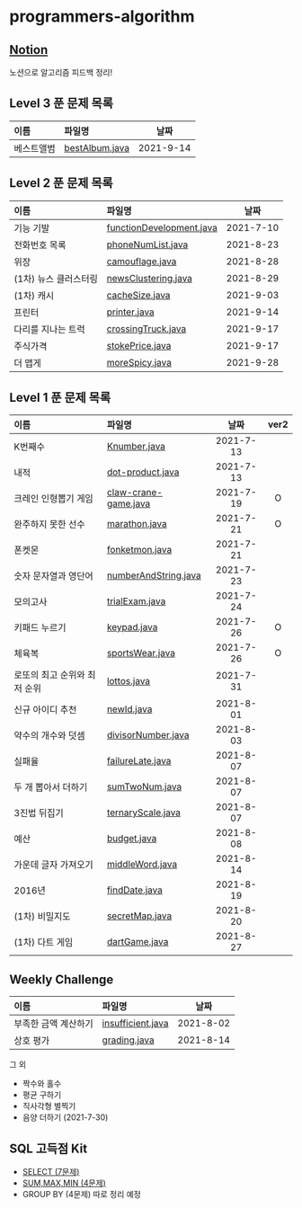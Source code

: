 # programmers-algorithm

## [Notion]
노션으로 알고리즘 피드백 정리!


[Notion]:https://www.notion.so/fa52506a0d39477c850ebb286fad9fac

## Level 3 푼 문제 목록
|이름|파일명|날짜|
|:---|:---|:---:|
|베스트앨범|[bestAlbum.java]|2021-9-14|

[bestAlbum.java]:https://github.com/yoon1000/programmers-algorithm/blob/main/Level3/Hash/bestAlbum.java

## Level 2 푼 문제 목록
|이름|파일명|날짜|
|:---|:---|:---:|
|기능 기발|[functionDevelopment.java]|2021-7-10|
|전화번호 목록|[phoneNumList.java]|2021-8-23|
|위장|[camouflage.java]|2021-8-28|
|(1차) 뉴스 클러스터링|[newsClustering.java]|2021-8-29|
|(1차) 캐시|[cacheSize.java]|2021-9-03|
|프린터|[printer.java]|2021-9-14|
|다리를 지나는 트럭|[crossingTruck.java]|2021-9-17|
|주식가격|[stokePrice.java]|2021-9-17|
|더 맵게|[moreSpicy.java]|2021-9-28|

[functionDevelopment.java]: https://github.com/yoon1000/programmers-algorithm/blob/main/Level2/stack&queue/functionDevelopment.java
[phoneNumList.java]:https://github.com/yoon1000/programmers-algorithm/blob/main/Level2/hash/phoneNumList.java
[camouflage.java]:https://github.com/yoon1000/programmers-algorithm/blob/main/Level2/hash/camouflage.java
[newsClustering.java]:https://github.com/yoon1000/programmers-algorithm/blob/main/Level2/newsClustering.java
[cacheSize.java]:https://github.com/yoon1000/programmers-algorithm/blob/main/Level2/cacheSize.java
[printer.java]:https://github.com/yoon1000/programmers-algorithm/blob/main/Level2/stack%26queue/printer.java
[crossingTruck.java]:https://github.com/yoon1000/programmers-algorithm/blob/main/Level2/stack%26queue/crossingTruck.java
[stokePrice.java]:https://github.com/yoon1000/programmers-algorithm/blob/main/Level2/stack%26queue/stokePrice.java
[moreSpicy.java]:https://github.com/yoon1000/programmers-algorithm/blob/main/Level2/heap/moreSpicy.java



## Level 1 푼 문제 목록
|이름|파일명|날짜|ver2|
|:---|:---|:---:|:---:|
|K번째수|[Knumber.java]|2021-7-13||
|내적|[dot-product.java]|2021-7-13||
|크레인 인형뽑기 게임|[claw-crane-game.java]|2021-7-19|O|
|완주하지 못한 선수|[marathon.java]|2021-7-21|O|
|폰켓몬|[fonketmon.java]|2021-7-21||
|숫자 문자열과 영단어|[numberAndString.java]|2021-7-23||
|모의고사|[trialExam.java]|2021-7-24||
|키패드 누르기|[keypad.java]|2021-7-26|O|
|체육복|[sportsWear.java]|2021-7-26|O|
|로또의 최고 순위와 최저 순위|[lottos.java]|2021-7-31||
|신규 아이디 추천|[newId.java]|2021-8-01||
|약수의 개수와 덧셈|[divisorNumber.java]|2021-8-03||
|실패율|[failureLate.java]|2021-8-07||
|두 개 뽑아서 더하기|[sumTwoNum.java]|2021-8-07||
|3진법 뒤집기|[ternaryScale.java]|2021-8-07||
|예산|[budget.java]|2021-8-08||
|가운데 글자 가져오기|[middleWord.java]|2021-8-14||
|2016년|[findDate.java]|2021-8-19||
|(1차) 비밀지도|[secretMap.java]|2021-8-20||
|(1차) 다트 게임|[dartGame.java]|2021-8-27||

## Weekly Challenge
|이름|파일명|날짜|
|:---|:---|:---:|
|부족한 금액 계산하기|[insufficient.java]|2021-8-02|
|상호 평가|[grading.java]|2021-8-14|

그 외 
* 짝수와 홀수
* 평균 구하기
* 직사각형 별찍기
* 음양 더하기 (2021-7-30)

## SQL 고득점 Kit
* [SELECT (7문제)]
* [SUM,MAX,MIN (4문제)]
* GROUP BY (4문제)
따로 정리 예정



[Knumber.java]:https://github.com/yoon1000/programmers-algorithm/blob/main/Level1/Knumber.java
[dot-product.java]:https://github.com/yoon1000/programmers-algorithm/blob/main/Level1/dot-product.java
[claw-crane-game.java]:https://github.com/yoon1000/programmers-algorithm/blob/main/Level1/claw-crane-game.java
[marathon.java]:https://github.com/yoon1000/programmers-algorithm/blob/main/Level1/marathon.java
[fonketmon.java]:https://github.com/yoon1000/programmers-algorithm/blob/main/Level1/HashMap/fonketmon.java
[numberAndString.java]:https://github.com/yoon1000/programmers-algorithm/blob/main/Level1/numberAndString.java
[trialExam.java]:https://github.com/yoon1000/programmers-algorithm/blob/main/Level1/HashMap/trialExam.java
[keypad.java]:https://github.com/yoon1000/programmers-algorithm/blob/main/Level1/Stack/keypad.java
[sportsWear.java]:https://github.com/yoon1000/programmers-algorithm/blob/main/Level1/HashMap/sportsWear.java
[lottos.java]:https://github.com/yoon1000/programmers-algorithm/blob/main/Level1/lottos.java
[newId.java]:https://github.com/yoon1000/programmers-algorithm/blob/main/Level1/RegularExpression/newId.java
[divisorNumber.java]:https://github.com/yoon1000/programmers-algorithm/blob/main/Level1/divisorNumber.java
[failureLate.java]:https://github.com/yoon1000/programmers-algorithm/blob/main/Level1/HashMap/failureLate.java
[sumTwoNum.java]:https://github.com/yoon1000/programmers-algorithm/blob/main/Level1/HashSet/sumTwoNum.java
[ternaryScale.java]:https://github.com/yoon1000/programmers-algorithm/blob/main/Level1/ternaryScale.java
[budget.java]:https://github.com/yoon1000/programmers-algorithm/blob/main/Level1/budget.java
[middleWord.java]:https://github.com/yoon1000/programmers-algorithm/blob/main/Level1/middleWord.java
[findDate.java]:https://github.com/yoon1000/programmers-algorithm/blob/main/Level1/findDate.java
[secretMap.java]:https://github.com/yoon1000/programmers-algorithm/blob/main/Level1/secretMap.java
[dartGame.java]:https://github.com/yoon1000/programmers-algorithm/blob/main/Level1/StringTokenizer/dartGame.java


[insufficient.java]:https://github.com/yoon1000/programmers-algorithm/blob/main/weekly-challenge/insufficient.java
[grading.java]:https://github.com/yoon1000/programmers-algorithm/blob/main/weekly-challenge/grading.java


[SELECT (7문제)]:https://github.com/yoon1000/programmers-algorithm/tree/main/SQL/SELECT
[SUM,MAX,MIN (4문제)]:https://github.com/yoon1000/programmers-algorithm/tree/main/SQL/SUM%2C%20MAX%2C%20MIN
